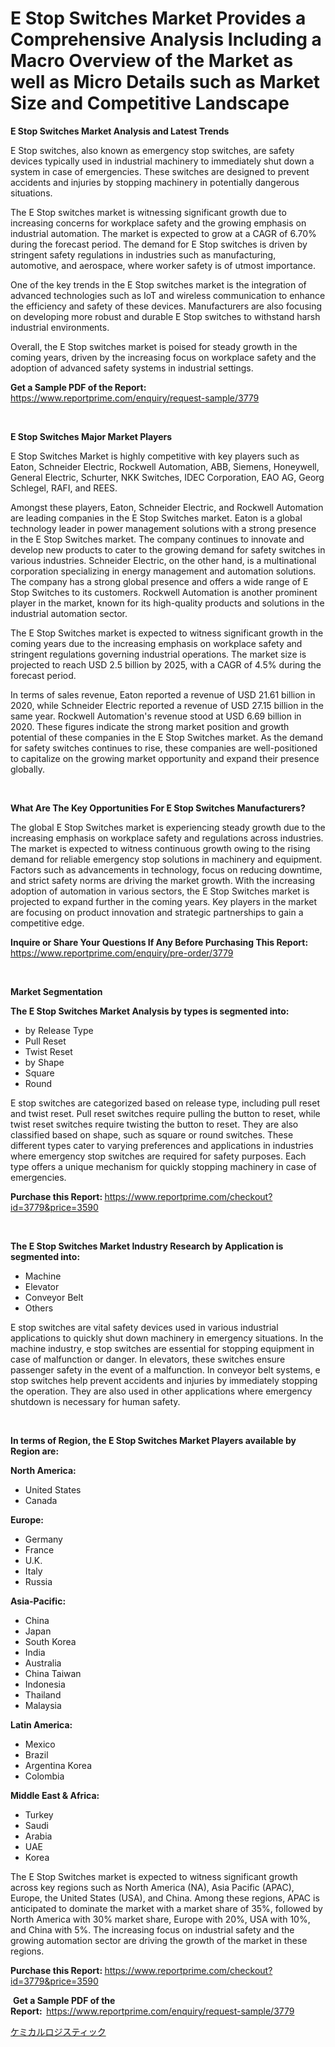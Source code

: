<p><h1>E Stop Switches Market Provides a Comprehensive Analysis Including a Macro Overview of the Market as well as Micro Details such as Market Size and Competitive Landscape</h1></p><p><strong>E Stop Switches Market Analysis and Latest Trends</strong></p>
<p><p>E Stop switches, also known as emergency stop switches, are safety devices typically used in industrial machinery to immediately shut down a system in case of emergencies. These switches are designed to prevent accidents and injuries by stopping machinery in potentially dangerous situations.</p><p>The E Stop switches market is witnessing significant growth due to increasing concerns for workplace safety and the growing emphasis on industrial automation. The market is expected to grow at a CAGR of 6.70% during the forecast period. The demand for E Stop switches is driven by stringent safety regulations in industries such as manufacturing, automotive, and aerospace, where worker safety is of utmost importance.</p><p>One of the key trends in the E Stop switches market is the integration of advanced technologies such as IoT and wireless communication to enhance the efficiency and safety of these devices. Manufacturers are also focusing on developing more robust and durable E Stop switches to withstand harsh industrial environments.</p><p>Overall, the E Stop switches market is poised for steady growth in the coming years, driven by the increasing focus on workplace safety and the adoption of advanced safety systems in industrial settings.</p></p>
<p><strong>Get a Sample PDF of the Report:&nbsp;</strong> <a href="https://www.reportprime.com/enquiry/request-sample/3779">https://www.reportprime.com/enquiry/request-sample/3779</a></p>
<p>&nbsp;</p>
<p><strong>E Stop Switches Major Market Players</strong></p>
<p><p>E Stop Switches Market is highly competitive with key players such as Eaton, Schneider Electric, Rockwell Automation, ABB, Siemens, Honeywell, General Electric, Schurter, NKK Switches, IDEC Corporation, EAO AG, Georg Schlegel, RAFI, and REES.</p><p>Amongst these players, Eaton, Schneider Electric, and Rockwell Automation are leading companies in the E Stop Switches market. Eaton is a global technology leader in power management solutions with a strong presence in the E Stop Switches market. The company continues to innovate and develop new products to cater to the growing demand for safety switches in various industries. Schneider Electric, on the other hand, is a multinational corporation specializing in energy management and automation solutions. The company has a strong global presence and offers a wide range of E Stop Switches to its customers. Rockwell Automation is another prominent player in the market, known for its high-quality products and solutions in the industrial automation sector.</p><p>The E Stop Switches market is expected to witness significant growth in the coming years due to the increasing emphasis on workplace safety and stringent regulations governing industrial operations. The market size is projected to reach USD 2.5 billion by 2025, with a CAGR of 4.5% during the forecast period.</p><p>In terms of sales revenue, Eaton reported a revenue of USD 21.61 billion in 2020, while Schneider Electric reported a revenue of USD 27.15 billion in the same year. Rockwell Automation's revenue stood at USD 6.69 billion in 2020. These figures indicate the strong market position and growth potential of these companies in the E Stop Switches market. As the demand for safety switches continues to rise, these companies are well-positioned to capitalize on the growing market opportunity and expand their presence globally.</p></p>
<p>&nbsp;</p>
<p><strong>What Are The Key Opportunities For E Stop Switches Manufacturers?</strong></p>
<p><p>The global E Stop Switches market is experiencing steady growth due to the increasing emphasis on workplace safety and regulations across industries. The market is expected to witness continuous growth owing to the rising demand for reliable emergency stop solutions in machinery and equipment. Factors such as advancements in technology, focus on reducing downtime, and strict safety norms are driving the market growth. With the increasing adoption of automation in various sectors, the E Stop Switches market is projected to expand further in the coming years. Key players in the market are focusing on product innovation and strategic partnerships to gain a competitive edge.</p></p>
<p><strong>Inquire or Share Your Questions If Any Before Purchasing This Report:</strong> <a href="https://www.reportprime.com/enquiry/pre-order/3779">https://www.reportprime.com/enquiry/pre-order/3779</a></p>
<p>&nbsp;</p>
<p><strong>Market Segmentation</strong></p>
<p><strong>The E Stop Switches Market Analysis by types is segmented into:</strong></p>
<p><ul><li>by Release Type</li><li>Pull Reset</li><li>Twist Reset</li><li>by Shape</li><li>Square</li><li>Round</li></ul></p>
<p><p>E stop switches are categorized based on release type, including pull reset and twist reset. Pull reset switches require pulling the button to reset, while twist reset switches require twisting the button to reset. They are also classified based on shape, such as square or round switches. These different types cater to varying preferences and applications in industries where emergency stop switches are required for safety purposes. Each type offers a unique mechanism for quickly stopping machinery in case of emergencies.</p></p>
<p><strong>Purchase this Report:&nbsp;</strong><a href="https://www.reportprime.com/checkout?id=3779&price=3590">https://www.reportprime.com/checkout?id=3779&price=3590</a></p>
<p>&nbsp;</p>
<p><strong>The E Stop Switches Market Industry Research by Application is segmented into:</strong></p>
<p><ul><li>Machine</li><li>Elevator</li><li>Conveyor Belt</li><li>Others</li></ul></p>
<p><p>E stop switches are vital safety devices used in various industrial applications to quickly shut down machinery in emergency situations. In the machine industry, e stop switches are essential for stopping equipment in case of malfunction or danger. In elevators, these switches ensure passenger safety in the event of a malfunction. In conveyor belt systems, e stop switches help prevent accidents and injuries by immediately stopping the operation. They are also used in other applications where emergency shutdown is necessary for human safety.</p></p>
<p>&nbsp;</p>
<p><strong>In terms of Region, the E Stop Switches Market Players available by Region are:</strong></p>
<p>
    <p> <strong> North America: </strong>
        <ul>
            <li>United States</li>
            <li>Canada</li>
        </ul>
        </p> 
    <p> <strong> Europe: </strong>
        <ul>
            <li>Germany</li>
            <li>France</li>
            <li>U.K.</li>
            <li>Italy</li>
            <li>Russia</li>
        </ul>
        </p> 
    <p> <strong> Asia-Pacific: </strong>
        <ul>
            <li>China</li>
            <li>Japan</li>
            <li>South Korea</li>
            <li>India</li>
            <li>Australia</li>
            <li>China Taiwan</li>
            <li>Indonesia</li>
            <li>Thailand</li>
            <li>Malaysia</li>
        </ul>
        </p> 
    <p> <strong> Latin America: </strong>
        <ul>
            <li>Mexico</li>
            <li>Brazil</li>
            <li>Argentina Korea</li>
            <li>Colombia</li>
        </ul>
        </p> 
    <p> <strong> Middle East & Africa: </strong>
        <ul>
            <li>Turkey</li>
            <li>Saudi</li>
            <li>Arabia</li>
            <li>UAE</li>
            <li>Korea</li>
        </ul>
    </p>
    </p>
<p><p>The E Stop Switches market is expected to witness significant growth across key regions such as North America (NA), Asia Pacific (APAC), Europe, the United States (USA), and China. Among these regions, APAC is anticipated to dominate the market with a market share of 35%, followed by North America with 30% market share, Europe with 20%, USA with 10%, and China with 5%. The increasing focus on industrial safety and the growing automation sector are driving the growth of the market in these regions.</p></p>
<p><strong>Purchase this Report: </strong><a href="https://www.reportprime.com/checkout?id=3779&price=3590">https://www.reportprime.com/checkout?id=3779&price=3590</a></p>
<p>&nbsp;<strong>Get a Sample PDF of the Report:&nbsp;&nbsp;</strong><a href="https://www.reportprime.com/enquiry/request-sample/3779">https://www.reportprime.com/enquiry/request-sample/3779</a></p>
<p><strong></strong></p>
<p><p><a href="https://github.com/EstaSprer20231/Market-Research-Report-List-1/blob/main/630758614669.md">ケミカルロジスティック</a></p></p>